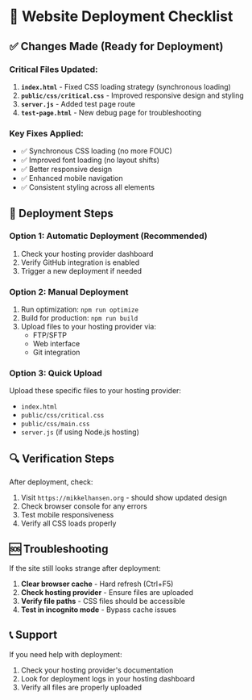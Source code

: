 # 🚀 Website Deployment Checklist

## ✅ Changes Made (Ready for Deployment)

### Critical Files Updated:
1. **`index.html`** - Fixed CSS loading strategy (synchronous loading)
2. **`public/css/critical.css`** - Improved responsive design and styling
3. **`server.js`** - Added test page route
4. **`test-page.html`** - New debug page for troubleshooting

### Key Fixes Applied:
- ✅ Synchronous CSS loading (no more FOUC)
- ✅ Improved font loading (no layout shifts)
- ✅ Better responsive design
- ✅ Enhanced mobile navigation
- ✅ Consistent styling across all elements

## 🎯 Deployment Steps

### Option 1: Automatic Deployment (Recommended)
1. Check your hosting provider dashboard
2. Verify GitHub integration is enabled
3. Trigger a new deployment if needed

### Option 2: Manual Deployment
1. Run optimization: `npm run optimize`
2. Build for production: `npm run build`
3. Upload files to your hosting provider via:
   - FTP/SFTP
   - Web interface
   - Git integration

### Option 3: Quick Upload
Upload these specific files to your hosting provider:
- `index.html`
- `public/css/critical.css`
- `public/css/main.css`
- `server.js` (if using Node.js hosting)

## 🔍 Verification Steps

After deployment, check:
1. Visit `https://mikkelhansen.org` - should show updated design
2. Check browser console for any errors
3. Test mobile responsiveness
4. Verify all CSS loads properly

## 🆘 Troubleshooting

If the site still looks strange after deployment:
1. **Clear browser cache** - Hard refresh (Ctrl+F5)
2. **Check hosting provider** - Ensure files are uploaded
3. **Verify file paths** - CSS files should be accessible
4. **Test in incognito mode** - Bypass cache issues

## 📞 Support

If you need help with deployment:
1. Check your hosting provider's documentation
2. Look for deployment logs in your hosting dashboard
3. Verify all files are properly uploaded
